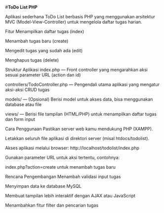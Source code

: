 #**ToDo List PHP**

Aplikasi sederhana ToDo List berbasis PHP yang menggunakan arsitektur MVC (Model-View-Controller) untuk mengelola daftar tugas harian.

Fitur
Menampilkan daftar tugas (index)

Menambah tugas baru (create)

Mengedit tugas yang sudah ada (edit)

Menghapus tugas (delete)

Struktur Aplikasi
index.php — Front controller yang mengarahkan aksi sesuai parameter URL (action dan id)

controllers/TodoController.php — Pengendali utama aplikasi yang mengatur aksi-aksi CRUD tugas

models/ — (Opsional) Berisi model untuk akses data, bisa menggunakan database atau file

views/ — Berisi file tampilan (HTML/PHP) untuk menampilkan daftar tugas dan form input

Cara Penggunaan
Pastikan server web kamu mendukung PHP (XAMPP).

Letakkan seluruh file aplikasi di direktori server (misal htdocs/todolist).

Akses aplikasi melalui browser: http://localhost/todolist/index.php

Gunakan parameter URL untuk aksi tertentu, contohnya:

index.php?action=create untuk menambah tugas baru

Rencana Pengembangan
Menambah validasi input tugas

Menyimpan data ke database MySQL

Membuat tampilan lebih interaktif dengan AJAX atau JavaScript

Menambahkan fitur filter dan pencarian tugas
